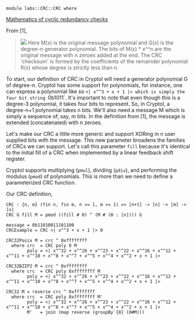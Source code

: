 
```
module labs::CRC::CRC where
```

[Mathematics of cyclic redundancy
checks](https://en.wikipedia.org/wiki/Mathematics_of_cyclic_redundancy_checks#Maths)

From [1],

> ![](https://render.githubusercontent.com/render/math?math=R(x)%20=%20M(x)%20\cdot%20x^n%20\,\bmod\,%20G(x))
Here M(x) is the original message polynomial and G(x) is the degree-n
generator polynomial. The bits of M(x) * x^^n are the original message
with n zeroes added at the end. The CRC 'checksum' is formed by the
coefficients of the remainder polynomial R(x) whose degree is strictly
less than n.

To start, our definition of CRC in Cryptol will need a generator
polynomial G of degree-n. Cryptol has some support for polynomials,
for instance, one can express a polynomial like so `<| x^^3 + x + 1 |>
which is simply the four bit string `0b1011`. It's important to note
that even though this is a degree-3 polynomial, it takes four bits to
represent. So, in Cryptol, a degree-n+1 polynomial takes n bits. We'll
also need a message M which is simply a sequence of, say, m bits. In
the definition from [1], the message is extended (concatenated) with n
zeroes.

Let's make our CRC a little more generic and support XORing in n user
supplied bits with the message. This new parameter broadens the
families of CRCs we can support. Let's call this parameter `fill`
because it's identical to the initial fill of a CRC when implemented
by a linear feedback shift register.

Cryptol supports multiplying (`pmul`), dividing (`pdiv`), and
performing the modulus (`pmod`) of polynomials. This is more than we
need to define a parameterized CRC function.

Our CRC definition,

```
CRC : {n, m} (fin n, fin m, n >= 1, m >= 1) => [n+1] -> [n] -> [m] -> [n]
CRC G fill M = pmod ((fill # 0) ^ (M # (0 : [n]))) G
```

```
message = 0b11010011101100
CRCExample = CRC <| x^^3 + x + 1 |> 0

CRC32Posix M = crc ^ 0xffffffff
  where crc  = CRC poly 0 M
        poly = <| x^^32 + x^^26 + x^^23 + x^^22 + x^^16 + x^^12 + x^^11 + x^^10 + x^^8 + x^^7 + x^^5 + x^^4 + x^^2 + x + 1 |>

CRC32BZIP2 M = crc ^ 0xffffffff
  where crc  = CRC poly 0xffffffff M
        poly = <| x^^32 + x^^26 + x^^23 + x^^22 + x^^16 + x^^12 + x^^11 + x^^10 + x^^8 + x^^7 + x^^5 + x^^4 + x^^2 + x + 1 |>

CRC32 M = reverse crc ^ 0xffffffff
  where crc  = CRC poly 0xffffffff M'
        poly = <| x^^32 + x^^26 + x^^23 + x^^22 + x^^16 + x^^12 + x^^11 + x^^10 + x^^8 + x^^7 + x^^5 + x^^4 + x^^2 + x + 1 |>
        M'   = join (map reverse (groupBy`{8} (0#M)))
```